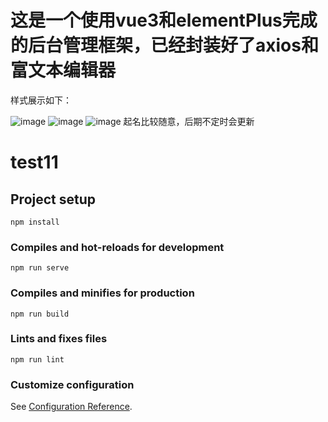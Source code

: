 # 这是一个使用vue3和elementPlus完成的后台管理框架，已经封装好了axios和富文本编辑器
样式展示如下：

![image](https://user-images.githubusercontent.com/33680031/129535205-14c1dbdf-3846-43b2-bfe5-a5db6a09b96f.png)
![image](https://user-images.githubusercontent.com/33680031/129535260-ddb20fa4-ec13-49d3-b7fd-7c71f0f35152.png)
![image](https://user-images.githubusercontent.com/33680031/129535152-d5a6dc0f-0136-489a-830c-eac571ab2fba.png)
起名比较随意，后期不定时会更新

# test11

## Project setup
```
npm install
```

### Compiles and hot-reloads for development
```
npm run serve
```

### Compiles and minifies for production
```
npm run build
```

### Lints and fixes files
```
npm run lint
```

### Customize configuration
See [Configuration Reference](https://cli.vuejs.org/config/).

